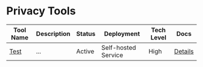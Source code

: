 # Privacy Tools
| Tool Name | Description | Status | Deployment | Tech Level | Docs |
|-----------|-------------|--------|------------|------------|------|
| [Test](https://www.google.com) | ... | Active | Self-hosted Service | High | [Details](docs/tools/privacy/Test.md) |
